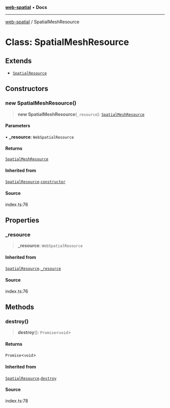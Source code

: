 [**web-spatial**](../README.md) • **Docs**

***

[web-spatial](../globals.md) / SpatialMeshResource

# Class: SpatialMeshResource

## Extends

- [`SpatialResource`](SpatialResource.md)

## Constructors

### new SpatialMeshResource()

> **new SpatialMeshResource**(`_resource`): [`SpatialMeshResource`](SpatialMeshResource.md)

#### Parameters

• **\_resource**: `WebSpatialResource`

#### Returns

[`SpatialMeshResource`](SpatialMeshResource.md)

#### Inherited from

[`SpatialResource`](SpatialResource.md).[`constructor`](SpatialResource.md#constructors)

#### Source

index.ts:76

## Properties

### \_resource

> **\_resource**: `WebSpatialResource`

#### Inherited from

[`SpatialResource`](SpatialResource.md).[`_resource`](SpatialResource.md#_resource)

#### Source

index.ts:76

## Methods

### destroy()

> **destroy**(): `Promise`\<`void`\>

#### Returns

`Promise`\<`void`\>

#### Inherited from

[`SpatialResource`](SpatialResource.md).[`destroy`](SpatialResource.md#destroy)

#### Source

index.ts:78
